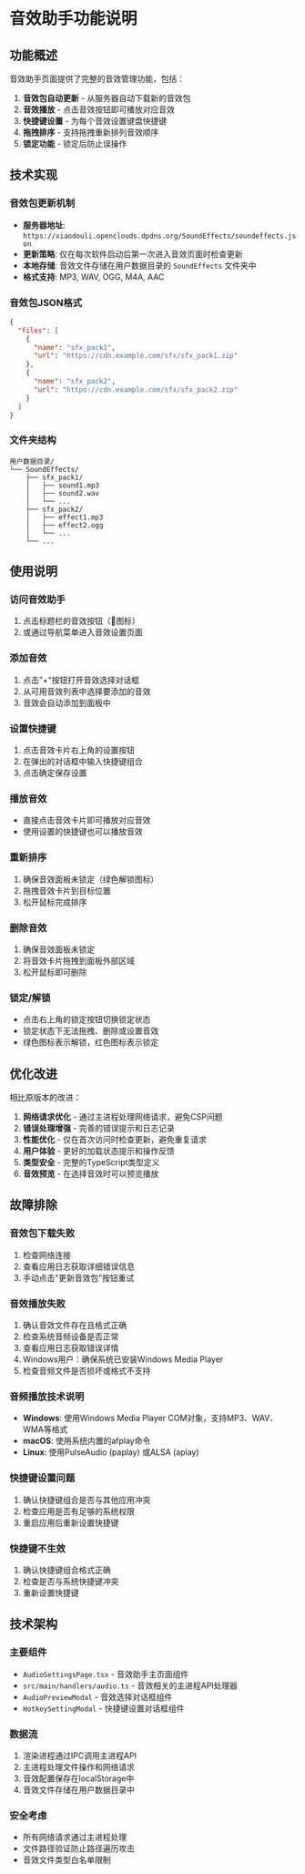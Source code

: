 # 音效助手功能说明

## 功能概述

音效助手页面提供了完整的音效管理功能，包括：

1. **音效包自动更新** - 从服务器自动下载新的音效包
2. **音效播放** - 点击音效按钮即可播放对应音效
3. **快捷键设置** - 为每个音效设置键盘快捷键
4. **拖拽排序** - 支持拖拽重新排列音效顺序
5. **锁定功能** - 锁定后防止误操作

## 技术实现

### 音效包更新机制

- **服务器地址**: `https://xiaodouli.openclouds.dpdns.org/SoundEffects/soundeffects.json`
- **更新策略**: 仅在每次软件启动后第一次进入音效页面时检查更新
- **本地存储**: 音效文件存储在用户数据目录的 `SoundEffects` 文件夹中
- **格式支持**: MP3, WAV, OGG, M4A, AAC

### 音效包JSON格式

```json
{
  "files": [
    {
      "name": "sfx_pack1",
      "url": "https://cdn.example.com/sfx/sfx_pack1.zip"
    },
    {
      "name": "sfx_pack2", 
      "url": "https://cdn.example.com/sfx/sfx_pack2.zip"
    }
  ]
}
```

### 文件夹结构

```
用户数据目录/
└── SoundEffects/
    ├── sfx_pack1/
    │   ├── sound1.mp3
    │   ├── sound2.wav
    │   └── ...
    ├── sfx_pack2/
    │   ├── effect1.mp3
    │   ├── effect2.ogg
    │   └── ...
    └── ...
```

## 使用说明

### 访问音效助手

1. 点击标题栏的音效按钮（🎵图标）
2. 或通过导航菜单进入音效设置页面

### 添加音效

1. 点击"+"按钮打开音效选择对话框
2. 从可用音效列表中选择要添加的音效
3. 音效会自动添加到面板中

### 设置快捷键

1. 点击音效卡片右上角的设置按钮
2. 在弹出的对话框中输入快捷键组合
3. 点击确定保存设置

### 播放音效

- 直接点击音效卡片即可播放对应音效
- 使用设置的快捷键也可以播放音效

### 重新排序

1. 确保音效面板未锁定（绿色解锁图标）
2. 拖拽音效卡片到目标位置
3. 松开鼠标完成排序

### 删除音效

1. 确保音效面板未锁定
2. 将音效卡片拖拽到面板外部区域
3. 松开鼠标即可删除

### 锁定/解锁

- 点击右上角的锁定按钮切换锁定状态
- 锁定状态下无法拖拽、删除或设置音效
- 绿色图标表示解锁，红色图标表示锁定

## 优化改进

相比原版本的改进：

1. **网络请求优化** - 通过主进程处理网络请求，避免CSP问题
2. **错误处理增强** - 完善的错误提示和日志记录
3. **性能优化** - 仅在首次访问时检查更新，避免重复请求
4. **用户体验** - 更好的加载状态提示和操作反馈
5. **类型安全** - 完整的TypeScript类型定义
6. **音效预览** - 在选择音效时可以预览播放

## 故障排除

### 音效包下载失败

1. 检查网络连接
2. 查看应用日志获取详细错误信息
3. 手动点击"更新音效包"按钮重试

### 音效播放失败

1. 确认音效文件存在且格式正确
2. 检查系统音频设备是否正常
3. 查看应用日志获取错误详情
4. Windows用户：确保系统已安装Windows Media Player
5. 检查音频文件是否损坏或格式不支持

### 音频播放技术说明

- **Windows**: 使用Windows Media Player COM对象，支持MP3、WAV、WMA等格式
- **macOS**: 使用系统内置的afplay命令
- **Linux**: 使用PulseAudio (paplay) 或ALSA (aplay)

### 快捷键设置问题

1. 确认快捷键组合是否与其他应用冲突
2. 检查应用是否有足够的系统权限
3. 重启应用后重新设置快捷键

### 快捷键不生效

1. 确认快捷键组合格式正确
2. 检查是否与系统快捷键冲突
3. 重新设置快捷键

## 技术架构

### 主要组件

- `AudioSettingsPage.tsx` - 音效助手主页面组件
- `src/main/handlers/audio.ts` - 音效相关的主进程API处理器
- `AudioPreviewModal` - 音效选择对话框组件
- `HotkeySettingModal` - 快捷键设置对话框组件

### 数据流

1. 渲染进程通过IPC调用主进程API
2. 主进程处理文件操作和网络请求
3. 音效配置保存在localStorage中
4. 音效文件存储在用户数据目录中

### 安全考虑

- 所有网络请求通过主进程处理
- 文件路径验证防止路径遍历攻击
- 音效文件类型白名单限制